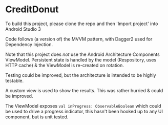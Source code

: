 # CreditDonut

To build this project, please clone the repo and then 'Import project' into Android Studio 3

Code follows (a version of) the MVVM pattern, with Dagger2 used for Dependency Injection.

Note that this project does *not* use the Android Architecture Components ViewModel. 
Persistent state is handled by the model (Respository, uses HTTP cache) & the ViewModel is re-created on rotation.

Testing could be improved, but the architecture is intended to be highly testable.

A custom view is used to show the results. This was rather hurried & could be improved.

The ViewModel exposes `val inProgress: ObservableBoolean` which could be used to drive a progress indicator, this hasn't been hooked up to any UI component, but is unit tested.
